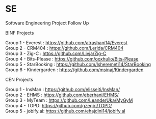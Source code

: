 # SE
Software Engineering Project Follow Up

BINF Projects

Group 1 - Everest : https://github.com/atrashani14/Everest <br />
Group 2 - CRM404 : https://github.com/Lerida/CRM404 <br />
Group 3 - Zig-C : https://github.com/Livja/Zig-C <br />
Group 4 - Bits-Please : https://github.com/ooxhulio/Bits-Please <br />
Group 5 - StarBooking : https://github.com/lsheremeti14/StarBooking <br />
Group 6 - Kindergarden : https://github.com/msinaj/Kindergarden <br />


CEN Projects

Group 1 - InsMan : https://github.com/elisseiti/InsMan/ <br/>
Group 2 - EHMS : https://github.com/eberhani/EHMS/ <br/>
Group 3 - MyTeam : https://github.com/LeanderUka/MyGyM <br/>
Group 4 - TOPD: https://github.com/gzeqiri/TOPD/ </br>
Group 5 - jobify.al: https://github.com/ehajdini14/jobify.al <br />

